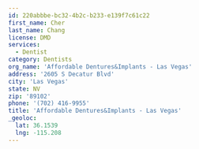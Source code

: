 ```yaml
---
id: 220abbbe-bc32-4b2c-b233-e139f7c61c22
first_name: Cher
last_name: Chang
license: DMD
services:
  - Dentist
category: Dentists
org_name: 'Affordable Dentures&Implants - Las Vegas'
address: '2605 S Decatur Blvd'
city: 'Las Vegas'
state: NV
zip: '89102'
phone: '(702) 416-9955'
title: 'Affordable Dentures&Implants - Las Vegas'
_geoloc:
  lat: 36.1539
  lng: -115.208
---
```

